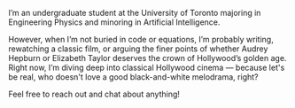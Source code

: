I’m an undergraduate student at the University of Toronto majoring in Engineering Physics and minoring in Artificial Intelligence.

However, when I’m not buried in code or equations, I’m probably writing, rewatching a classic film, or arguing the finer points of whether Audrey Hepburn or Elizabeth Taylor deserves the crown of Hollywood’s golden age. Right now, I’m diving deep into classical Hollywood cinema — because let's be real, who doesn't love a good black-and-white melodrama, right?

Feel free to reach out and chat about anything!
